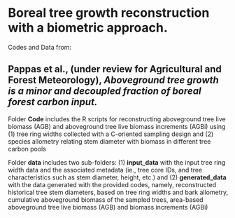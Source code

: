 # Boreal tree growth reconstruction with a biometric approach.

Codes and Data from:

## Pappas et al., (under review for Agricultural and Forest Meteorology), *Aboveground tree growth is a minor and decoupled fraction of boreal forest carbon input.*

Folder **Code** includes the R scripts for reconstructing aboveground tree live biomass (AGB) and aboveground tree live biomass increments (AGBi) using (1) tree ring widths collected with a C-oriented sampling design and (2) species allometry relating stem diameter with biomass in different tree carbon pools

Folder **data** includes two sub-folders: (1) **input_data** with the input tree ring width data and the associated metadata (ie., tree core IDs, and tree characteristics such as stem diameter, height, etc.) and (2) **generated_data** with the data generated with the provided codes, namely, reconstructed historical tree stem diameters, based on tree ring widths and bark allometry, cumulative aboveground biomass of the sampled trees, area-based aboveground tree live biomass (AGB) and biomass increments (AGBi)
